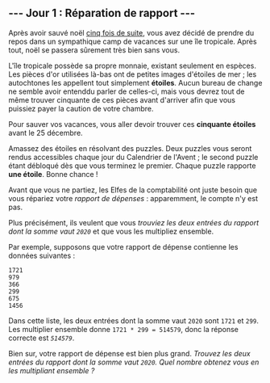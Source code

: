 ## --- Jour 1 : Réparation de rapport ---

Après avoir sauvé noël [cinq fois de suite](https://adventofcode.com/events), vous avez décidé de prendre du repos dans un sympathique camp de vacances sur une île tropicale. Après tout, noël se passera sûrement très bien sans vous.

L'île tropicale possède sa propre monnaie, existant seulement en espèces. Les pièces d'or utilisées là-bas ont de petites images d'étoiles de mer ; les autochtones les appellent tout simplement **étoiles**. Aucun bureau de change ne semble avoir entenddu parler de celles-ci, mais vous devrez tout de même trouver cinquante de ces pièces avant d'arriver afin que vous puissiez payer la caution de votre chambre.

Pour sauver vos vacances, vous aller devoir trouver ces **cinquante étoiles** avant le 25 décembre.

Amassez des étoiles en résolvant des puzzles. Deux puzzles vous seront rendus accessibles chaque jour du Calendrier de l'Avent ; le second puzzle étant débloqué dès que vous terminez le premier. Chaque puzzle rapporte **une étoile**. Bonne chance !

Avant que vous ne partiez, les Elfes de la comptabilité ont juste besoin que vous répariez votre *rapport de dépenses* : apparemment, le compte n'y est pas.

Plus précisément, ils veulent que vous *trouviez les deux entrées du rapport dont la somme vaut <code>2020</code>* et que vous les multipliez ensemble.

Par exemple, supposons que votre rapport de dépense contienne les données suivantes :

```
1721
979
366
299
675
1456
```

Dans cette liste, les deux entrées dont la somme vaut ``2020``  sont ``1721`` et ``299``. Les multiplier ensemble donne ``1721 * 299 = 514579``, donc la réponse correcte est <code><em>514579</em></code>.

Bien sur, votre rapport de dépense est bien plus grand. *Trouvez les deux entrées du rapport dont la somme vaut ``2020``. Quel nombre obtenez vous en les multipliant ensemble ?*